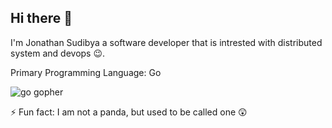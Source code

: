 ## Hi there 👋

I'm Jonathan Sudibya a software developer that is intrested with distributed system and devops 😉.

Primary Programming Language: Go

![go gopher](https://downloads.marketplace.jetbrains.com/files/12875/130789/icon/pluginIcon.png "go gopher")

⚡ Fun fact: I am not a panda, but used to be called one 😲

<!--
**JonathanSudibya/JonathanSudibya** is a ✨ _special_ ✨ repository because its `README.md` (this file) appears on your GitHub profile.

Here are some ideas to get you started:

- 🔭 I’m currently working on ...
- 🌱 I’m currently learning ...
- 👯 I’m looking to collaborate on ...
- 🤔 I’m looking for help with ...
- 💬 Ask me about ...
- 📫 How to reach me: ...
- 😄 Pronouns: ...
- ⚡ Fun fact: ...
-->
